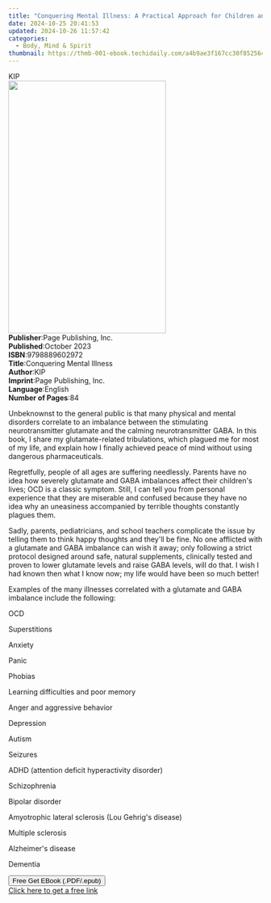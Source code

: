 ```yaml
---
title: "Conquering Mental Illness: A Practical Approach for Children and Adults: The Cause and Solution | Free Book"
date: 2024-10-25 20:41:53
updated: 2024-10-26 11:57:42
categories:
  - Body, Mind & Spirit
thumbnail: https://thmb-001-ebook.techidaily.com/a4b9ae3f167cc30f8525642072ed38846068ef299992f25c4f384c26c05e5296.jpg
---
```

<main id="book-container">
  <div class="flex flex-col">
    <div class="book-brief flex-1 py-6 px-4 sm:p-6 md:py-10 md:px-8">
      <!-- brief-->
      <div class="book-brief-main">KIP</div>
    </div>
    <div
      class="book-meta-info flex-1 grid gap-4 col-start-1 col-end-3 row-start-1 sm:mb-6 sm:grid-cols-4 lg:gap-6 lg:col-start-2 lg:row-end-6 lg:row-span-6 lg:mb-0"
    >
      <div
        class="book-meta-info-left place-content-center mt-4 p-4 text-sm leading-6 col-start-2 col-span-2 dark:text-slate-400"
      >
        <img
          class="w-full h-500 object-cover rounded-lg sm:h-255 sm:col-span-2 lg:col-span-full"
          src="https://img-001-ebook.techidaily.com/dd7db809c79a77aca6a6900670439cba4ce362aa564189b5f860850e8373d0e7.jpg"
          alt=""
          width="312"
          height="500"
        />
      </div>
      <div
        class="book-meta-info-right mt-2 col-start-1 row-start-2 col-span-3 self-center"
      >
        <!-- meta data  -->
        <div class="flex flex-col px-4 md:px-8">
          <div class="flex-1">
            <strong>Publisher</strong>:<span class="px-2"
              >Page Publishing, Inc.</span
            >
          </div>
          <div class="flex-1">
            <strong>Published</strong>:<span class="px-2">October 2023</span>
          </div>
          <div class="flex-1">
            <strong>ISBN</strong>:<span class="px-2">9798889602972</span>
          </div>
          <div class="flex-1">
            <strong>Title</strong>:<span class="px-2"
              >Conquering Mental Illness</span
            >
          </div>
          <div class="flex-1">
            <strong>Author</strong>:<span class="px-2">KIP</span>
          </div>
          <div class="flex-1">
            <strong>Imprint</strong>:<span class="px-2"
              >Page Publishing, Inc.</span
            >
          </div>
          <div class="flex-1">
            <strong>Language</strong>:<span class="px-2">English</span>
          </div>
          <div class="flex-1">
            <strong>Number of Pages</strong>:<span class="px-2">84</span>
          </div>
        </div>
      </div>
    </div>
    <div class="book-description flex-1 py-6 px-4 sm:p-6 md:py-10 md:px-8">
      <div class="book-description-main">
        <div accordion-content="" id="description">
          <p>
            Unbeknownst to the general public is that many physical and mental
            disorders correlate to an imbalance between the stimulating
            neurotransmitter glutamate and the calming neurotransmitter GABA. In
            this book, I share my glutamate-related tribulations, which plagued
            me for most of my life, and explain how I finally achieved peace of
            mind without using dangerous pharmaceuticals.
          </p>
          <p></p>
          <p>
            Regretfully, people of all ages are suffering needlessly. Parents
            have no idea how severely glutamate and GABA imbalances affect their
            children's lives; OCD is a classic symptom. Still, I can tell you
            from personal experience that they are miserable and confused
            because they have no idea why an uneasiness accompanied by terrible
            thoughts constantly plagues them.
          </p>
          <p></p>
          <p>
            Sadly, parents, pediatricians, and school teachers complicate the
            issue by telling them to think happy thoughts and they'll be fine.
            No one afflicted with a glutamate and GABA imbalance can wish it
            away; only following a strict protocol designed around safe, natural
            supplements, clinically tested and proven to lower glutamate levels
            and raise GABA levels, will do that. I wish I had known then what I
            know now; my life would have been so much better!
          </p>
          <p></p>
          <p>
            Examples of the many illnesses correlated with a glutamate and GABA
            imbalance include the following:
          </p>
          <p></p>
          <p>OCD</p>
          <p></p>
          <p>Superstitions</p>
          <p></p>
          <p>Anxiety</p>
          <p></p>
          <p>Panic</p>
          <p></p>
          <p>Phobias</p>
          <p></p>
          <p>Learning difficulties and poor memory</p>
          <p></p>
          <p>Anger and aggressive behavior</p>
          <p></p>
          <p>Depression</p>
          <p></p>
          <p>Autism</p>
          <p></p>
          <p>Seizures</p>
          <p></p>
          <p>ADHD (attention deficit hyperactivity disorder)</p>
          <p></p>
          <p>Schizophrenia</p>
          <p></p>
          <p>Bipolar disorder</p>
          <p></p>
          <p>Amyotrophic lateral sclerosis (Lou Gehrig's disease)</p>
          <p></p>
          <p>Multiple sclerosis</p>
          <p></p>
          <p>Alzheimer's disease</p>
          <p></p>
          <p>Dementia</p>
        </div>
        <div class="accordion-fader"></div>
      </div>
    </div>
    <div class="book-excerpts flex-1 py-6 px-4 sm:p-6 md:py-10 md:px-8"></div>
    <div
      class="book-about-author flex-1 py-6 px-4 sm:p-6 md:py-10 md:px-8"
    ></div>
    <div class="book-free-get flex-1 py-6 px-4 sm:p-6 md:py-10 md:px-8">
      <button
        id="btn-free-get"
        class="bg-blue-500 hover:bg-blue-700 text-white font-bold py-2 px-4 rounded"
      >
        Free Get EBook (.PDF/.epub)
      </button>
      <div id="countdown-display" class="px-2 text-lg mt-2"></div>
      <a
        id="free-link"
        class="hidden bg-blue-500 hover:bg-blue-700 text-white font-bold py-2 px-4 rounded"
        href="https://www.ebooks.com/en-us/book/211124832/conquering-mental-illness-a-practical-approach-for-children-and-adults-the-cause-and-solution/kip/"
        target="_blank"
        >Click here to get a free link</a
      >
    </div>
    <script>
      let countdownTime = 0;
      let countdownInterval = null;
      document
        .getElementById('btn-free-get')
        .addEventListener('click', startCountdown);
      function startCountdown() {
        countdownTime = new Date().getTime() + 60000 * 3;
        countdownInterval = setInterval(updateCountdown, 1000);
        document.getElementById('btn-free-get').disabled = true;
        document
          .getElementById('btn-free-get')
          .classList.add('bg-gray-500', 'cursor-not-allowed');
      }
      function updateCountdown() {
        let currentTime = new Date().getTime();
        let timeLeft = countdownTime - currentTime;
        let secondsLeft = Math.floor(timeLeft / 1000);
        document.getElementById('countdown-display').innerHTML =
          `Remaining time: ${secondsLeft} seconds.`;
        if (secondsLeft <= 0) {
          clearInterval(countdownInterval);
          document.getElementById('btn-free-get').classList.add('hidden');
          document.getElementById('free-link').classList.remove('hidden');
          document.getElementById('countdown-display').innerHTML = '';
        }
      }
    </script>
  </div>
</main>

